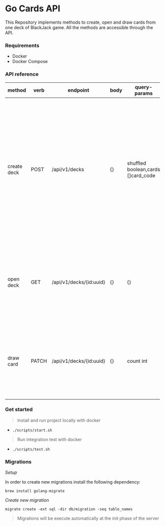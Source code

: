 # Go Cards API

This Repository implements methods to create, open and draw cards from one deck of BlackJack game. All the methods are accessible through the API. 

### Requirements
- Docker
- Docker Compose

### API reference

|method|verb|endpoint|body|query-params|constrains|
|---|---|---|---|---|---|
|create deck|POST|/api/v1/decks|{}|shuffled boolean,cards []card_code| Selection list length should be more than 0, and s I has to be separated with semicolons. Shuffled is optional, if the query param is not provided the API will return the default order (card's number: A-K, suits: C,D,H,S)
|open deck|GET|/api/v1/decks/{id:uuid}|{}|{}|_ID_ is mandatory param, if the param is not provide the API will return an error. The ID should have the _UUID_ format|
|draw card|PATCH|/api/v1/decks/{id:uuid}|{}|count int|count should be greater than zero. If the count exceeds the remaining amount of cards will return an error|

### Get started
 
> Install and run project locally with docker

- `./scripts/start.sh`

> Run integration test with docker

- `./scripts/test.sh`

### Migrations

_Setup_

In order to create new migrations install the following dependency:

`brew install golang-migrate`

_Create new migration_

`migrate create -ext sql -dir db/migration -seq table_names`

> Migrations will be execute automatically at the init phase of the server